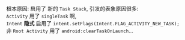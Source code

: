 根本原因: 启用了 新的 `Task Stack`, 引发的表象原因很多:  
`Activity` 用了 `singleTask` 啊,  
`Intent` **隐式** 启用了 `intent.setFlags(Intent.FLAG_ACTIVITY_NEW_TASK);`  
非 `Root Activity` 用了 `android:clearTaskOnLaunch`...
